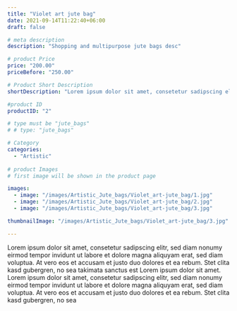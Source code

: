 ```yaml
---
title: "Violet art jute bag"
date: 2021-09-14T11:22:40+06:00
draft: false

# meta description
description: "Shopping and multipurpose jute bags desc"

# product Price
price: "200.00"
priceBefore: "250.00"

# Product Short Description
shortDescription: "Lorem ipsum dolor sit amet, consetetur sadipscing elitr, sed diam nonumy eirmod tempor invidunt ut"

#product ID
productID: "2"

# type must be "jute_bags"
# # type: "jute_bags"

# Category
categories:
  - "Artistic"
  
# product Images
# first image will be shown in the product page

images:
  - image: "/images/Artistic_Jute_bags/Violet_art-jute_bag/1.jpg"
  - image: "/images/Artistic_Jute_bags/Violet_art-jute_bag/2.jpg"
  - image: "/images/Artistic_Jute_bags/Violet_art-jute_bag/3.jpg"

thumbnailImage: "/images/Artistic_Jute_bags/Violet_art-jute_bag/3.jpg"

---
```


Lorem ipsum dolor sit amet, consetetur sadipscing elitr, sed diam nonumy eirmod tempor invidunt ut labore et dolore magna aliquyam erat, sed diam voluptua. At vero eos et accusam et justo duo dolores et ea rebum. Stet clita kasd gubergren, no sea takimata sanctus est Lorem ipsum dolor sit amet. Lorem ipsum dolor sit amet, consetetur sadipscing elitr, sed diam nonumy eirmod tempor invidunt ut labore et dolore magna aliquyam erat, sed diam voluptua. At vero eos et accusam et justo duo dolores et ea rebum. Stet clita kasd gubergren, no sea
